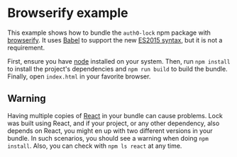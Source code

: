 # Browserify example

This example shows how to bundle the `auth0-lock` npm package with [browserify](https://browserify.org). It uses [Babel](https://babeljs.io/) to support the new [ES2015 syntax](https://babeljs.io/docs/learn-es2015/), but it is not a requirement.

First, ensure you have [node](https://nodejs.org/) installed on your system. Then, run `npm install` to install the project's dependencies and `npm run build` to build the bundle. Finally, open `index.html` in your favorite browser.

## Warning

Having multiple copies of [React](https://facebook.github.io/react) in your bundle can cause problems. Lock was built using React, and if your project, or any other dependency, also depends on React, you might en up with two different versions in your bundle. In such scenarios, you should see a warning when doing `npm install`. Also, you can check with `npm ls react` at any time.
